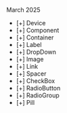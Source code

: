 
March 2025

- [+] Device
- [+] Component
- [+] Container
- [+] Label
- [+] DropDown
- [+] Image
- [+] Link
- [+] Spacer
- [+] CheckBox
- [+] RadioButton
- [+] RadioGroup
- [+] Pill


